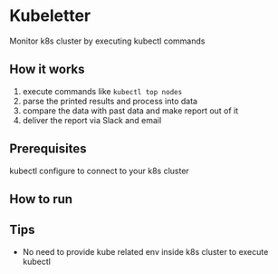 # Kubeletter

Monitor k8s cluster by executing kubectl commands

## How it works

1. execute commands like `kubectl top nodes`
2. parse the printed results and process into data
3. compare the data with past data and make report out of it
4. deliver the report via Slack and email

## Prerequisites

kubectl configure to connect to your k8s cluster

## How to run


## Tips
- No need to provide kube related env inside k8s cluster to execute kubectl
